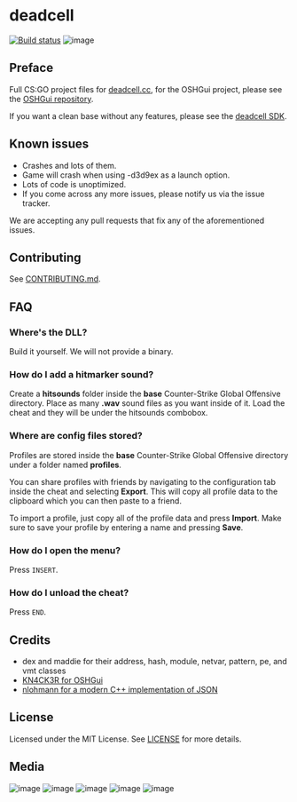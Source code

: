 # deadcell 

[![Build status](https://ci.appveyor.com/api/projects/status/hed52wml7ovx3qxb?svg=true)](https://ci.appveyor.com/project/EternityX/deadcell-csgo) ![image](https://img.shields.io/github/issues/EternityX/DEADCELL-CSGO.svg) 

## Preface
Full CS:GO project files for [deadcell.cc](https://deadcell.cc/), for the OSHGui project, please see the [OSHGui repository](https://github.com/EternityX/DEADCELL-OSHGUI).

If you want a clean base without any features, please see the [deadcell SDK](https://github.com/alpine971/DEADCELL-SDK).

## Known issues
- Crashes and lots of them.
- Game will crash when using -d3d9ex as a launch option.
- Lots of code is unoptimized.
- If you come across any more issues, please notify us via the issue tracker.

We are accepting any pull requests that fix any of the aforementioned issues.

## Contributing
See [CONTRIBUTING.md](https://github.com/EternityX/DEADCELL-CSGO/blob/master/CONTRIBUTING.md).

## FAQ
### Where's the DLL?
Build it yourself. We will not provide a binary.

### How do I add a hitmarker sound?
Create a **hitsounds** folder inside the **base** Counter-Strike Global Offensive directory.
Place as many **.wav** sound files as you want inside of it. Load the cheat and they will be under the hitsounds combobox.

### Where are config files stored?
Profiles are stored inside the **base** Counter-Strike Global Offensive directory under a folder named **profiles**.

You can share profiles with friends by navigating to the configuration tab inside the cheat and selecting **Export**. This will copy all profile data to the clipboard which you can then paste to a friend.

To import a profile, just copy all of the profile data and press **Import**. Make sure to save your profile by entering a name and pressing **Save**.

### How do I open the menu?
Press `INSERT`.

### How do I unload the cheat?
Press `END`.

## Credits 
- dex and maddie for their address, hash, module, netvar, pattern, pe, and vmt classes
- [KN4CK3R for OSHGui](https://github.com/KN4CK3R/OSHGui)
- [nlohmann for a modern C++ implementation of JSON](https://github.com/nlohmann/json)

## License
Licensed under the MIT License. See [LICENSE](https://github.com/EternityX/DEADCELL-CSGO/blob/master/LICENSE) for more details.

## Media
![image](https://i.imgur.com/JcksnA7.png)
![image](https://i.imgur.com/0wAOPPj.png)
![image](https://i.imgur.com/b76kQH2.png)
![image](https://i.imgur.com/4ucjwAg.png)
![image](https://i.imgur.com/q5M8Qx4.png)
